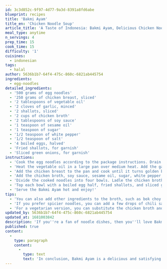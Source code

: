 ```yaml
---
id: 3c3d852c-9f97-4d77-9a3d-8391a8fd6abe
blueprint: recipes
title: 'Bakmi Ayam'
title_en: 'Chicken Noodle Soup'
article_title: 'A Taste of Indonesia: Bakmi Ayam, Delicious Chicken Noodle Recipe'
meal_type: anytime
n_servings: 4
prep_time: 15
cook_time: 15
difficulty: '1'
cuisines:
  - indonesian
tags:
  - halal
author: 5636b1b7-64f4-475c-860c-6821ab445754
ingredients:
  - egg-noodles
detailed_ingredients:
  - '500 grams of egg noodles'
  - '250 grams of chicken breast, sliced'
  - '2 tablespoons of vegetable oil'
  - '2 cloves of garlic, minced'
  - '2 shallots, sliced'
  - '2 cups of chicken broth'
  - '2 tablespoons of soy sauce'
  - '1 teaspoon of sesame oil'
  - '1 teaspoon of sugar'
  - '1/2 teaspoon of white pepper'
  - '1/2 teaspoon of salt'
  - '4 boiled eggs, halved'
  - 'Fried shallots, for garnish'
  - 'Sliced green onions, for garnish'
instructions:
  - 'Cook the egg noodles according to the package instructions. Drain and set aside.'
  - 'Heat the vegetable oil in a large pan over medium heat. Add the garlic and shallots and cook until fragrant, for about 1-2 minutes.'
  - 'Add the chicken breast to the pan and cook until it turns golden brown, for about 5-7 minutes.'
  - 'Add the chicken broth, soy sauce, sesame oil, sugar, white pepper, and salt to the pan. Stir well and bring it to a boil. Reduce the heat to low and let it simmer for about 5-7 minutes.'
  - 'Divide the cooked noodles into four bowls. Ladle the chicken broth and chicken breast onto the noodles.'
  - 'Top each bowl with a boiled egg half, fried shallots, and sliced green onions.'
  - 'Serve the Bakmi Ayam hot and enjoy!'
tips:
  - 'You can also add other ingredients to the broth, such as bok choy or sliced carrots.'
  - 'If you prefer spicier noodles, you can add a few drops of chili sauce or sriracha to the broth.'
  - 'For a vegetarian version, you can substitute the chicken broth and chicken breast with vegetable broth and sliced mushrooms or tofu.'
updated_by: 5636b1b7-64f4-475c-860c-6821ab445754
updated_at: 1681003842
description: 'If you''re a fan of noodle dishes, then you''ll love Bakmi Ayam. This Indonesian chicken noodle dish is perfect for any time of the day, whether you want a comforting breakfast or a hearty dinner. This recipe serves four people and takes approximately 30 minutes to prepare and cook.'
published: true
content:
  -
    type: paragraph
    content:
      -
        type: text
        text: 'In conclusion, Bakmi Ayam is a delicious and satisfying dish that is perfect for any noodle lover. This recipe is easy to make, and the ingredients can be found in most grocery stores. So, try making Bakmi Ayam at home and enjoy the rich and comforting flavors of Indonesian cuisine.'
---
```

